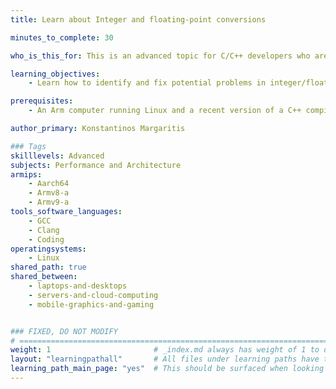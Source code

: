 ```yaml
---
title: Learn about Integer and floating-point conversions

minutes_to_complete: 30

who_is_this_for: This is an advanced topic for C/C++ developers who are interested in learning about the intricacies of conversions between floating-point numbers and integers.

learning_objectives: 
    - Learn how to identify and fix potential problems in integer/float conversions in C/C++ on Arm

prerequisites:
    - An Arm computer running Linux and a recent version of a C++ compiler (Clang or GCC) installed

author_primary: Konstantinos Margaritis

### Tags
skilllevels: Advanced
subjects: Performance and Architecture
armips:
    - Aarch64
    - Armv8-a
    - Armv9-a
tools_software_languages:
    - GCC
    - Clang
    - Coding
operatingsystems:
    - Linux
shared_path: true
shared_between:
    - laptops-and-desktops
    - servers-and-cloud-computing
    - mobile-graphics-and-gaming


### FIXED, DO NOT MODIFY
# ================================================================================
weight: 1                       # _index.md always has weight of 1 to order correctly
layout: "learningpathall"       # All files under learning paths have this same wrapper
learning_path_main_page: "yes"  # This should be surfaced when looking for related content. Only set for _index.md of learning path content.
---
```


